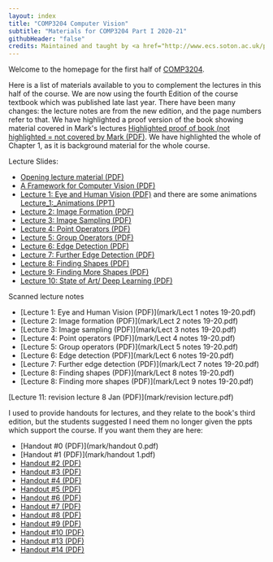 ```yaml
---
layout: index
title: "COMP3204 Computer Vision"
subtitle: "Materials for COMP3204 Part I 2020-21"
githubHeader: "false"
credits: Maintained and taught by <a href="http://www.ecs.soton.ac.uk/people/msn">Professor Mark Nixon</a>
---
```


Welcome to the homepage for the first half of [COMP3204](https://secure.ecs.soton.ac.uk/module/COMP3204).

Here is a list of materials available to you to complement the lectures in this half of the course. We are now using the fourth Edition of the course textbook which was published late last year. There have been many changes: the lecture notes are from the new edition, and the page numbers refer to that. We have highlighted a proof version of the book showing material covered in Mark's lectures [Highlighted proof of book (not highlighted = not covered by Mark (PDF)](mark/Sections_of_proof_of_textbook_highlighted.pdf). We have highlighted the whole of Chapter 1, as it is background material for the whole course.

Lecture Slides:

* [Opening lecture material (PDF)](mark/First%20lecture%20comp%203204.pdf)
* [A Framework for Computer Vision (PDF)](mark/A%20Framework%20for%20Computer%20Vision-i.pdf)
* [Lecture 1: Eye and Human Vision (PDF)](mark/Lecture_1_2020.pdf) and there are some animations [Lecture_1:_Animations (PPT)](mark/Lecture%201%20animations%202020.pptx)
* [Lecture 2: Image Formation (PDF)](mark/Lecture_2_2020.pdf)
* [Lecture 3: Image Sampling (PDF)](mark/Lecture_3_2020.pdf)
* [Lecture 4: Point Operators (PDF)](mark/Lecture_4_2020.pdf)
* [Lecture 5: Group Operators (PDF)](mark/Lecture_5_2020.pdf)
* [Lecture 6: Edge Detection (PDF)](mark/Lecture_6_2020.pdf)
* [Lecture 7: Further Edge Detection (PDF)](mark/Lecture_7_2020.pdf)
* [Lecture 8: Finding Shapes (PDF)](mark/Lecture_8_2020.pdf)
* [Lecture 9: Finding More Shapes (PDF)](mark/Lecture_9_2020.pdf)
* [Lecture 10: State of Art/ Deep Learning (PDF)](mark/Lecture_10_2020.pdf)

Scanned lecture notes

* [Lecture 1: Eye and Human Vision (PDF)](mark/Lect 1 notes 19-20.pdf)
* [Lecture 2: Image formation (PDF)](mark/Lect 2 notes 19-20.pdf)
* [Lecture 3: Image sampling (PDF)](mark/Lect 3 notes 19-20.pdf)
* [Lecture 4: Point operators (PDF)](mark/Lect 4 notes 19-20.pdf)
* [Lecture 5: Group operators (PDF)](mark/Lect 5 notes 19-20.pdf)
* [Lecture 6: Edge detection (PDF)](mark/Lect 6 notes 19-20.pdf)
* [Lecture 7: Further edge detection (PDF)](mark/Lect 7 notes 19-20.pdf)
* [Lecture 8: Finding shapes (PDF)](mark/Lect 8 notes 19-20.pdf)
* [Lecture 8: Finding more shapes (PDF)](mark/Lect 9 notes 19-20.pdf)


[Lecture 11: revision lecture 8 Jan (PDF)](mark/revision lecture.pdf)

<!---
* [Lecture 1](mark/Lecture_1_Human_Vision.pdf)
* [Lecture 2](mark/Lecture_2_Image_formation.pdf)
* [Lecture 3](mark/Lecture_3_DiscreteFT.pdf)
* [Lecture 4](mark/Lecture_4_slides_point_operators.pdf)
* [Lecture 5](mark/Lecture_5_slides_group_operators.pdf)
* [Lecture 6](mark/Lecture_6_slides_edge_detection1.pdf)
* [Lecture 7](mark/Lecture_7_slides_further_edge_det.pdf)
* [Lecture 8](mark/Lecture_8_slides_finding_shapes.pdf)
* [Lecture 9](mark/Lecture_9_slides_finding_more_shapes.pdf)
-->

<!---
Revision Lecture
* [Jan 2019](mark/revision_lecture.pdf)
-->

I used to provide handouts for lectures, and they relate to the book's third edition, but the students suggested I need them no longer given the ppts which support the course. If you want them they are here:

* [Handout #0 (PDF)](mark/handout 0.pdf)
* [Handout #1 (PDF)](mark/handout 1.pdf)
* [Handout #2 (PDF)](mark/handout2.pdf)
* [Handout #3 (PDF)](mark/handout3.pdf)
* [Handout #4 (PDF)](mark/handout4.pdf)
* [Handout #5 (PDF)](mark/handout5.pdf)
* [Handout #6 (PDF)](mark/handout6.pdf)
* [Handout #7 (PDF)](mark/handout7.pdf)
* [Handout #8 (PDF)](mark/handout8.pdf)
* [Handout #9 (PDF)](mark/handout9.pdf)
* [Handout #10 (PDF)](mark/handout10.pdf)
* [Handout #13 (PDF)](mark/handout13.pdf)
* [Handout #14 (PDF)](mark/handout14.pdf)
 
